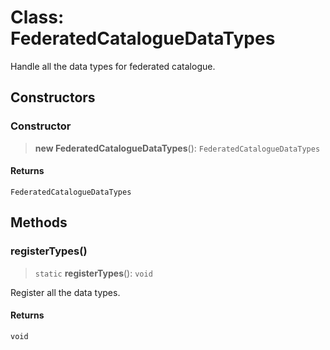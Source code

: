 # Class: FederatedCatalogueDataTypes

Handle all the data types for federated catalogue.

## Constructors

### Constructor

> **new FederatedCatalogueDataTypes**(): `FederatedCatalogueDataTypes`

#### Returns

`FederatedCatalogueDataTypes`

## Methods

### registerTypes()

> `static` **registerTypes**(): `void`

Register all the data types.

#### Returns

`void`
